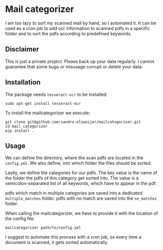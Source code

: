 # Mail categorizer
I am too lazy to sort my scanned mail by hand, so I automated it.
It can be used as a cron job to add ocr information to scanned pdfs in a specific folder
and to sort the pdfs according to predefined keywords.

## Disclaimer
This is just a private project. Please back up your data regularly. I cannot guarantee that some bugs or misusage corrupt or delete your data.

## Installation

The package needs `tesseract-ocr` to be installed:
```
sudo apt-get install tesseract-ocr
```

To install the mailcategorizer we execute:
```
git clone git@github.com:sandro-elsweijer/mailcategorizer.git
cd mail_categorizer
pip install .
```

## Usage
We can define the directory, where the scan pdfs are located in the `config.yml`.
We also define, into which folder the files should be sorted.

Lastly, we define the categories for our pdfs. The key value is the name of the folder the pdfs of this category get sorted into. The value is a semicolon-separated list of all keywords, which have to appear in the pdf.

pdfs which match in multiple categories are saved into a dedicated `multiple_matches` folder. pdfs with no match are saved into the `no_matches` folder.

When calling the mailcategorizer, we have to provide it with the location of the config file:
```
mailcategorizer path/to/config.yml
```

I suggest to automate this process with a cron job, so every time a document is scanned, it gets sorted automatically.
